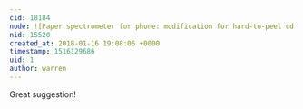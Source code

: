 ```yaml
---
cid: 18184
node: ![Paper spectrometer for phone: modification for hard-to-peel cd roms](../notes/Harristotle/01-14-2018/paper-spectrometer-for-phone-modification-for-hard-to-peel-cd-roms)
nid: 15520
created_at: 2018-01-16 19:08:06 +0000
timestamp: 1516129686
uid: 1
author: warren
---
```


Great suggestion!